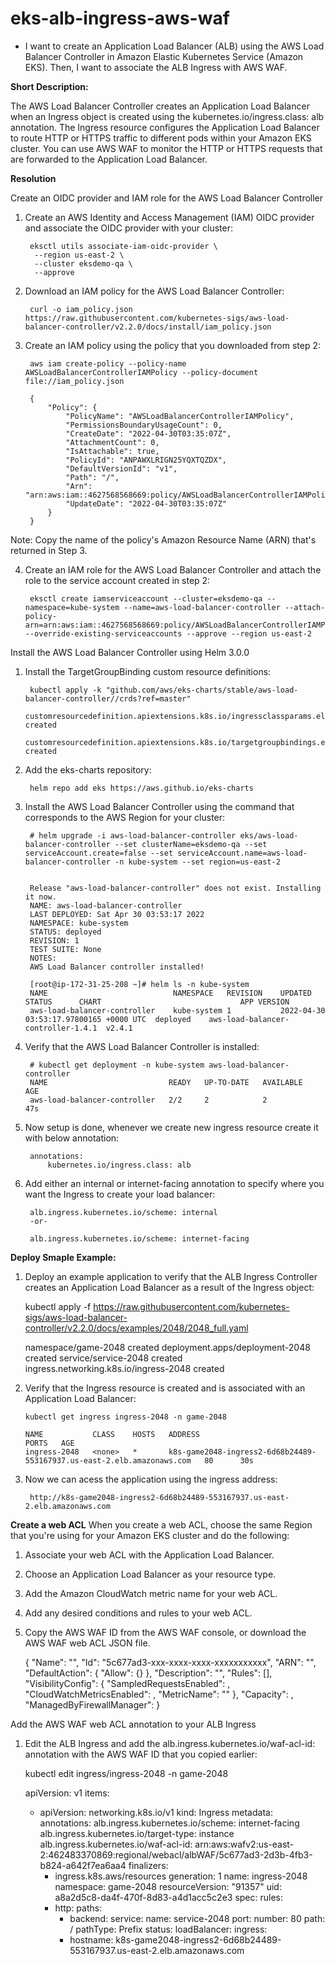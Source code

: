 # eks-alb-ingress-aws-waf

- I want to create an Application Load Balancer (ALB) using the AWS Load Balancer Controller in Amazon Elastic Kubernetes Service (Amazon EKS). Then, I want to associate the ALB Ingress with AWS WAF.

**Short Description:**

The AWS Load Balancer Controller creates an Application Load Balancer when an Ingress object is created using the kubernetes.io/ingress.class: alb annotation. The Ingress resource configures the Application Load Balancer to route HTTP or HTTPS traffic to different pods within your Amazon EKS cluster. You can use AWS WAF to monitor the HTTP or HTTPS requests that are forwarded to the Application Load Balancer.

**Resolution**

Create an OIDC provider and IAM role for the AWS Load Balancer Controller

1. Create an AWS Identity and Access Management (IAM) OIDC provider and associate the OIDC provider with your cluster:

        eksctl utils associate-iam-oidc-provider \
         --region us-east-2 \
         --cluster eksdemo-qa \
         --approve

2. Download an IAM policy for the AWS Load Balancer Controller:

        curl -o iam_policy.json https://raw.githubusercontent.com/kubernetes-sigs/aws-load-balancer-controller/v2.2.0/docs/install/iam_policy.json

3. Create an IAM policy using the policy that you downloaded from step 2:

        aws iam create-policy --policy-name AWSLoadBalancerControllerIAMPolicy --policy-document file://iam_policy.json

        {
            "Policy": {
                "PolicyName": "AWSLoadBalancerControllerIAMPolicy", 
                "PermissionsBoundaryUsageCount": 0, 
                "CreateDate": "2022-04-30T03:35:07Z", 
                "AttachmentCount": 0, 
                "IsAttachable": true, 
                "PolicyId": "ANPAWXLRIGN25YQXTQZDX", 
                "DefaultVersionId": "v1", 
                "Path": "/", 
                "Arn": "arn:aws:iam::4627568568669:policy/AWSLoadBalancerControllerIAMPolicy", 
                "UpdateDate": "2022-04-30T03:35:07Z"
            }
        }


Note: Copy the name of the policy's Amazon Resource Name (ARN) that's returned in Step 3.

4. Create an IAM role for the AWS Load Balancer Controller and attach the role to the service account created in step 2:

        eksctl create iamserviceaccount --cluster=eksdemo-qa --namespace=kube-system --name=aws-load-balancer-controller --attach-policy-arn=arn:aws:iam::4627568568669:policy/AWSLoadBalancerControllerIAMPolicy --override-existing-serviceaccounts --approve --region us-east-2

Install the AWS Load Balancer Controller using Helm 3.0.0

1. Install the TargetGroupBinding custom resource definitions:

        kubectl apply -k "github.com/aws/eks-charts/stable/aws-load-balancer-controller//crds?ref=master"
        customresourcedefinition.apiextensions.k8s.io/ingressclassparams.elbv2.k8s.aws created
        customresourcedefinition.apiextensions.k8s.io/targetgroupbindings.elbv2.k8s.aws created
   
2. Add the eks-charts repository:

        helm repo add eks https://aws.github.io/eks-charts
       
3. Install the AWS Load Balancer Controller using the command that corresponds to the AWS Region for your cluster:

        # helm upgrade -i aws-load-balancer-controller eks/aws-load-balancer-controller --set clusterName=eksdemo-qa --set serviceAccount.create=false --set serviceAccount.name=aws-load-balancer-controller -n kube-system --set region=us-east-2


        Release "aws-load-balancer-controller" does not exist. Installing it now.
        NAME: aws-load-balancer-controller
        LAST DEPLOYED: Sat Apr 30 03:53:17 2022
        NAMESPACE: kube-system
        STATUS: deployed
        REVISION: 1
        TEST SUITE: None
        NOTES:
        AWS Load Balancer controller installed!
        
        [root@ip-172-31-25-208 ~]# helm ls -n kube-system
        NAME                        	NAMESPACE  	REVISION	UPDATED                               	STATUS  	CHART                             	APP VERSION
        aws-load-balancer-controller	kube-system	1       	2022-04-30 03:53:17.97800165 +0000 UTC	deployed	aws-load-balancer-controller-1.4.1	v2.4.1     
4. Verify that the AWS Load Balancer Controller is installed:

        # kubectl get deployment -n kube-system aws-load-balancer-controller
        NAME                           READY   UP-TO-DATE   AVAILABLE   AGE
        aws-load-balancer-controller   2/2     2            2           47s

5. Now setup is done, whenever we create new ingress resource create it with below annotation:

        annotations:
            kubernetes.io/ingress.class: alb
         
6. Add either an internal or internet-facing annotation to specify where you want the Ingress to create your load balancer:

        alb.ingress.kubernetes.io/scheme: internal
        -or-

        alb.ingress.kubernetes.io/scheme: internet-facing

**Deploy Smaple Example:**

1.    Deploy an example application to verify that the ALB Ingress Controller creates an Application Load Balancer as a result of the Ingress object:

         kubectl apply -f https://raw.githubusercontent.com/kubernetes-sigs/aws-load-balancer-controller/v2.2.0/docs/examples/2048/2048_full.yaml
       
         namespace/game-2048 created
         deployment.apps/deployment-2048 created
         service/service-2048 created
         ingress.networking.k8s.io/ingress-2048 created
        
2.  Verify that the Ingress resource is created and is associated with an Application Load Balancer:

        kubectl get ingress ingress-2048 -n game-2048

        NAME           CLASS    HOSTS   ADDRESS                                                                  PORTS   AGE
        ingress-2048   <none>   *       k8s-game2048-ingress2-6d68b24489-553167937.us-east-2.elb.amazonaws.com   80      30s
     
3. Now we can acess the application using the ingress address: 

        http://k8s-game2048-ingress2-6d68b24489-553167937.us-east-2.elb.amazonaws.com
        
**Create a web ACL**
When you create a web ACL, choose the same Region that you're using for your Amazon EKS cluster and do the following:

1.    Associate your web ACL with the Application Load Balancer.

2.    Choose an Application Load Balancer as your resource type.

3.    Add the Amazon CloudWatch metric name for your web ACL.

4.    Add any desired conditions and rules to your web ACL.

5.    Copy the AWS WAF ID from the AWS WAF console, or download the AWS WAF web ACL JSON file.

        {
          "Name": "",
          "Id": "5c677ad3-xxx-xxxx-xxxx-xxxxxxxxxxx",
          "ARN": "",
          "DefaultAction": {
            "Allow": {}
          },
          "Description": "",
          "Rules": [],
          "VisibilityConfig": {
            "SampledRequestsEnabled": ,
            "CloudWatchMetricsEnabled": ,
            "MetricName": ""
          },
          "Capacity": ,
          "ManagedByFirewallManager": 
        }
        
 Add the AWS WAF web ACL annotation to your ALB Ingress
 
 1.    Edit the ALB Ingress and add the alb.ingress.kubernetes.io/waf-acl-id: annotation with the AWS WAF ID that you copied earlier:

        kubectl edit ingress/ingress-2048 -n game-2048


        apiVersion: v1
        items:
        - apiVersion: networking.k8s.io/v1
          kind: Ingress
          metadata:
            annotations:
              alb.ingress.kubernetes.io/scheme: internet-facing
              alb.ingress.kubernetes.io/target-type: instance
              alb.ingress.kubernetes.io/waf-acl-id: arn:aws:wafv2:us-east-2:462483370869:regional/webacl/albWAF/5c677ad3-2d3b-4fb3-b824-a642f7ea6aa4
            finalizers:
            - ingress.k8s.aws/resources
            generation: 1
            name: ingress-2048
            namespace: game-2048
            resourceVersion: "91357"
            uid: a8a2d5c8-da4f-470f-8d83-a4d1acc5c2e3
          spec:
            rules:
            - http:
                paths:
                - backend:
                    service:
                      name: service-2048
                      port:
                        number: 80
                  path: /
                  pathType: Prefix
          status:
            loadBalancer:
              ingress:
              - hostname: k8s-game2048-ingress2-6d68b24489-553167937.us-east-2.elb.amazonaws.com

